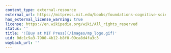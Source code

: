 ```yaml
---
content_type: external-resource
external_url: https://mitpress.mit.edu/books/foundations-cognitive-science
has_external_license_warning: true
license: https://en.wikipedia.org/wiki/All_rights_reserved
status: ''
title: '![Buy at MIT Press](/images/mp_logo.gif)'
uid: 0dc1c9a3-7900-4b12-b8f0-09ca8d4fa3c3
wayback_url: ''
---
```

